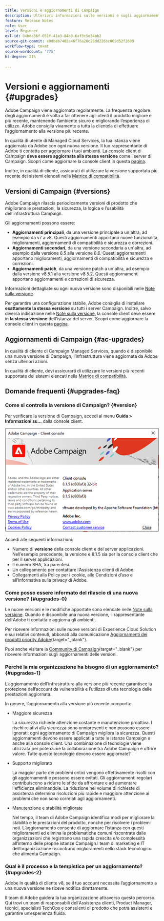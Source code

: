 ```yaml
---
title: Versioni e aggiornamenti di Campaign
description: Ulteriori informazioni sulle versioni e sugli aggiornamenti di Campaign
feature: Release Notes
role: User
level: Beginner
exl-id: 04bda36f-051f-41a3-84b3-6af3c5e34ab2
source-git-commit: e0dbeb7402a46f76a26c28dd226bc069d52f2609
workflow-type: tm+mt
source-wordcount: '775'
ht-degree: 21%

---
```


# Versioni e aggiornamenti {#upgrades}

Adobe Campaign viene aggiornato regolarmente. La frequenza regolare degli aggiornamenti è volta a far ottenere agli utenti il prodotto migliore e più recente, mantenendo l’ambiente sicuro e migliorando l’esperienza di utilizzo. Adobe consiglia vivamente a tutta la clientela di effettuare l’aggiornamento alla versione più recente.

In qualità di utente di Managed Cloud Services, la tua istanza viene aggiornata da Adobe con ogni nuova versione. Il tuo rappresentante di Adobe ti contatta per aggiornare i tuoi ambienti. La console client di Campaign **deve essere aggiornata alla stessa versione** come i server di Campaign. Scopri come aggiornare la console client in questa [pagina](../start/connect.md#upgrade-ac-console).

Inoltre, in qualità di cliente, assicurati di utilizzare la versione supportata più recente dei sistemi elencati nella [Matrice di compatibilità](compatibility-matrix.md).

## Versioni di Campaign {#versions}

Adobe Campaign rilascia periodicamente versioni di prodotto che migliorano le prestazioni, la sicurezza, la logica e l’usabilità dell’infrastruttura Campaign.

Gli aggiornamenti possono essere:

* **Aggiornamenti principali**, da una versione principale a un&#39;altra, ad esempio da v7 a v8. Questi aggiornamenti apportano nuove funzionalità, miglioramenti, aggiornamenti di compatibilità e sicurezza e correzioni.
* **Aggiornamenti secondari**, da una versione secondaria a un&#39;altra, ad esempio dalla versione 8.5 alla versione 8.6. Questi aggiornamenti apportano miglioramenti, aggiornamenti di compatibilità e sicurezza e correzioni.
* **Aggiornamenti patch**, da una versione patch a un&#39;altra, ad esempio dalla versione v8.5.1 alla versione v8.5.2. Questi aggiornamenti apportano aggiornamenti e correzioni di sicurezza.

Informazioni dettagliate su ogni nuova versione sono disponibili nelle [Note sulla versione](release-notes.md).

Per garantire una configurazione stabile, Adobe consiglia di installare **esattamente la stessa versione** su tutti i server Campaign. Inoltre, salvo diversa indicazione nelle [Note sulla versione](release-notes.md), la console client deve essere in **la stessa versione** dell&#39;istanza del server. Scopri come aggiornare la console client in questa [pagina](../start/connect.md#upgrade-ac-console).


## Aggiornamenti di Campaign {#ac-upgrades}

In qualità di cliente di Campaign Managed Services, quando è disponibile una nuova versione di Campaign, l’infrastruttura viene aggiornata da Adobe senza ulteriori azioni.

In qualità di cliente, devi assicurarti di utilizzare le versioni più recenti supportate dei sistemi elencati nella [Matrice di compatibilità](compatibility-matrix.md).

## Domande frequenti {#upgrades-faq}

### Come si controlla la versione di Campaign? {#version}

Per verificare la versione di Campaign, accedi al menu **Guida > Informazioni su...** dalla console client.

![](assets/ac-version.png)

Accedi alle seguenti informazioni:

* Numero di **versione** della console client e del server applicazioni. Nell’esempio precedente, la versione è 8.1.5 sia per la console client che per il server applicazioni.
* Il numero SHA, tra parentesi.
* Un collegamento per contattare l’Assistenza clienti di Adobe.
* Collegamenti alla Policy per i cookie, alle Condizioni d’uso e all’Informativa sulla privacy di Adobe.

### Come posso essere informato del rilascio di una nuova versione? {#upgrades-0}

Le nuove versioni e le modifiche apportate sono elencate nelle [Note sulla versione](release-notes.md). Quando è disponibile una nuova versione, il rappresentante dell’Adobe ti contatta e aggiorna gli ambienti.

Per ricevere informazioni sulle nuove versioni di Experience Cloud Solution e sui relativi contenuti, abbonati alla comunicazione [Aggiornamenti dei prodotti priority Adobe](https://www.adobe.com/it/subscription/priority-product-update.html){target="_blank"}.

Puoi anche visitare la [Community di Campaign](https://experienceleaguecommunities.adobe.com/t5/custom/page/page-id/Community-TopicsPage?style=all&amp;sort=date&amp;order=desc&amp;filters=adobe-campaign-classic-community&amp;topic=Campaign+v8){target="_blank"} per ricevere informazioni sugli aggiornamenti delle versioni.


### Perché la mia organizzazione ha bisogno di un aggiornamento? {#upgrades-1}

L’aggiornamento dell’infrastruttura alla versione più recente garantisce la protezione dell’account da vulnerabilità e l’utilizzo di una tecnologia delle prestazioni aggiornata.

In genere, l’aggiornamento alla versione più recente comporta:

* Maggiore sicurezza

  La sicurezza richiede attenzione costante e manutenzione proattiva. I rischi relativi alla sicurezza sono onnipresenti e non possono essere ignorati: ogni aggiornamento di Campaign migliora la sicurezza. Questi aggiornamenti devono essere applicati a tutte le istanze Campaign e anche alla console client. Una combinazione di tecnologie viene utilizzata per potenziare la collaborazione tra Adobe Campaign e offrire valore. Tutte queste tecnologie devono essere aggiornate?

* Supporto migliorato

  La maggior parte dei problemi critici vengono effettivamente risolti con gli aggiornamenti e possono essere evitati. Gli aggiornamenti regolari contribuiscono a ridurre le sfide da affrontare e ad aumentare l&#39;efficienza eliminandole. La riduzione nel volume di richieste di assistenza determina risoluzioni più rapide e maggiore attenzione ai problemi che non sono correlati agli aggiornamenti.


* Manutenzione e stabilità migliorate

  Nel tempo, il team di Adobe Campaign identifica modi per migliorare la stabilità e le prestazioni del prodotto, nonché per risolvere i problemi noti. L’aggiornamento consente di aggiornare l’istanza con questi miglioramenti ed elimina le problematiche comuni riscontrate dalle organizzazioni che registrano una rapida crescita e/o complessità all’interno delle proprie istanze Campaign.I team di marketing e IT dell’organizzazione riscontrano miglioramenti nello stack tecnologico che alimenta Campaign.


### Qual è il processo e la tempistica per un aggiornamento? {#upgrades-2}

Adobe In qualità di cliente v8, se il tuo account necessita l’aggiornamento a una nuova versione ne riceve notifica direttamente.

Il team di Adobe guiderà la tua organizzazione attraverso questo percorso. Qui trovi un team di responsabili dell’Assistenza clienti, Product Manager, tecnici, specialisti TechOps e consulenti di prodotto che potrà assisterti e garantire un’esperienza fluida.
